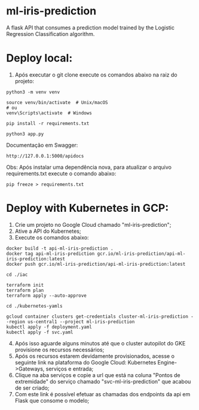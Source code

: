 # ml-iris-prediction

A flask API that consumes a prediction model trained by the Logistic Regression Classification algorithm.

# Deploy local:

1. Após executar o git clone execute os comandos abaixo na raiz do projeto:

```
python3 -m venv venv

source venv/bin/activate  # Unix/macOS
# ou
venv\Scripts\activate  # Windows

pip install -r requirements.txt

python3 app.py
```

Documentação em Swagger:

```
http://127.0.0.1:5000/apidocs
```

Obs: Após instalar uma dependência nova, para atualizar o arquivo requirements.txt execute o comando abaixo:

```
pip freeze > requirements.txt
```

# Deploy with Kubernetes in GCP:

1. Crie um projeto no Google Cloud chamado "ml-iris-prediction";
2. Ative a API do Kubernetes;
3. Execute os comandos abaixo:

```
docker build -t api-ml-iris-prediction .  
docker tag api-ml-iris-prediction gcr.io/ml-iris-prediction/api-ml-iris-prediction:latest
docker push gcr.io/ml-iris-prediction/api-ml-iris-prediction:latest

cd ./iac

terraform init
terraform plan
terraform apply --auto-approve

cd ./kubernetes-yamls

gcloud container clusters get-credentials cluster-ml-iris-prediction --region us-central1 --project ml-iris-prediction
kubectl apply -f deployment.yaml
kubectl apply -f svc.yaml
```

4. Após isso aguarde alguns minutos até que o cluster autopilot do GKE provisione os recursos necessários;
5. Após os recursos estarem devidamente provisionados, acesse o seguinte link na plataforma do Google Cloud: Kubernetes Engine->Gateways, serviços e entrada;
6. Clique na aba serviços e copie a url que está na coluna "Pontos de extremidade" do serviço chamado "svc-ml-iris-prediction" que acabou de ser criado;
7. Com este link é possível efetuar as chamadas dos endpoints da api em Flask que consome o modelo;
